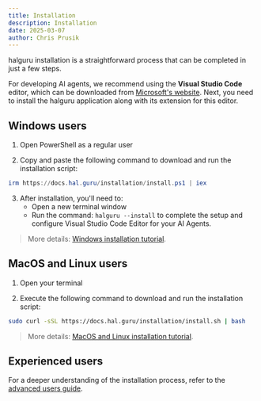 ```yaml
---
title: Installation
description: Installation
date: 2025-03-07
author: Chris Prusik
---
```


halguru installation is a straightforward process that can be completed in just a few steps.

For developing AI agents, we recommend using the **Visual Studio Code** editor, which can be downloaded from [Microsoft's website](https://code.visualstudio.com/download). 
Next, you need to install the halguru application along with its extension for this editor.

## Windows users

1. Open PowerShell as a regular user

2. Copy and paste the following command to download and run the installation script:

```powershell
irm https://docs.hal.guru/installation/install.ps1 | iex
```

3. After installation, you'll need to:
   - Open a new terminal window
   - Run the command: `halguru --install` to complete the setup and configure Visual Studio Code Editor for your AI Agents.

> More details: [Windows installation tutorial](windows.md).

## MacOS and Linux users

1. Open your terminal

2. Execute the following command to download and run the installation script:

```bash
sudo curl -sSL https://docs.hal.guru/installation/install.sh | bash
```

> More details: [MacOS and Linux installation tutorial](macos-and-linux.md).

## Experienced users

For a deeper understanding of the installation process, refer to the [advanced users guide](experienced-users).
